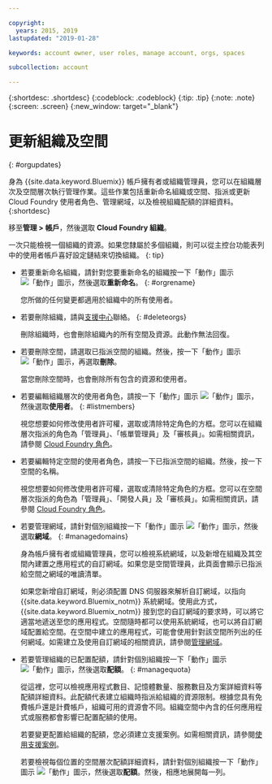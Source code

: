 ```yaml
---

copyright:
  years: 2015, 2019
lastupdated: "2019-01-28"

keywords: account owner, user roles, manage account, orgs, spaces

subcollection: account

---
```


{:shortdesc: .shortdesc}
{:codeblock: .codeblock}
{:tip: .tip}
{:note: .note}
{:screen: .screen}
{:new_window: target="_blank"}


# 更新組織及空間
{: #orgupdates}

身為 {{site.data.keyword.Bluemix}} 帳戶擁有者或組織管理員，您可以在組織層次及空間層次執行管理作業。這些作業包括重新命名組織或空間、指派或更新 Cloud Foundry 使用者角色、管理網域，以及檢視組織配額的詳細資料。
{:shortdesc}

移至**管理 > 帳戶**，然後選取 **Cloud Foundry 組織**。

一次只能檢視一個組織的資源。如果您隸屬於多個組織，則可以從主控台功能表列中的使用者帳戶喜好設定鏈結來切換組織。
{: tip}

  * 若要重新命名組織，請針對您要重新命名的組織按一下「動作」圖示 ![「動作」圖示](../icons/action-menu-icon.svg)，然後選取**重新命名**。
    {: #orgrename}

    您所做的任何變更都適用於組織中的所有使用者。

  * 若要刪除組織，請與[支援中心](/docs/get-support?topic=get-support-getting-customer-support)聯絡。
    {: #deleteorgs}

    刪除組織時，也會刪除組織內的所有空間及資源。此動作無法回復。

  * 若要刪除空間，請選取已指派空間的組織。然後，按一下「動作」圖示 ![「動作」圖示](../icons/action-menu-icon.svg)，再選取**刪除**。

    當您刪除空間時，也會刪除所有包含的資源和使用者。

  * 若要編輯組織層次的使用者角色，請按一下「動作」圖示 ![「動作」圖示](../icons/action-menu-icon.svg)，然後選取**使用者**。
    {: #listmembers}

    視您想要如何修改使用者許可權，選取或清除特定角色的方框。您可以在組織層次指派的角色為「管理員」、「帳單管理員」及「審核員」。如需相關資訊，請參閱 [Cloud Foundry 角色](/docs/iam?topic=iam-cfaccess#cfroles)。

  * 若要編輯特定空間的使用者角色，請按一下已指派空間的組織。然後，按一下空間的名稱。

    視您想要如何修改使用者許可權，選取或清除特定角色的方框。您可以在空間層次指派的角色為「管理員」、「開發人員」及「審核員」。如需相關資訊，請參閱 [Cloud Foundry 角色](/docs/iam?topic=iam-cfaccess#cfroles)。

  * 若要管理網域，請針對個別組織按一下「動作」圖示 ![「動作」圖示](../icons/action-menu-icon.svg)，然後選取**網域**。
    {: #managedomains}

    身為帳戶擁有者或組織管理員，您可以檢視系統網域，以及新增在組織及其空間內建置之應用程式的自訂網域。如果您是空間管理員，此頁面會顯示已指派給空間之網域的唯讀清單。

    如果您新增自訂網域，則必須配置 DNS 伺服器來解析自訂網域，以指向 {{site.data.keyword.Bluemix_notm}} 系統網域。使用此方式，{{site.data.keyword.Bluemix_notm}} 接到您的自訂網域的要求時，可以將它適當地遞送至您的應用程式。空間隨時都可以使用系統網域，也可以將自訂網域配置給空間。在空間中建立的應用程式，可能會使用針對該空間所列出的任何網域。如需建立及使用自訂網域的相關資訊，請參閱[管理網域](/docs/apps?topic=creating-apps-update-domain#update-domain)。

  * 若要管理組織的已配置配額，請針對個別組織按一下「動作」圖示 ![「動作」圖示](../icons/action-menu-icon.svg)，然後選取**配額**。
    {: #managequota}

    從這裡，您可以檢視應用程式數目、記憶體數量、服務數目及方案詳細資料等配額詳細資料。此配額代表建立組織時指派給組織的資源限制。根據您具有免費帳戶還是計費帳戶，組織可用的資源會不同。組織空間中內含的任何應用程式或服務都會影響已配置配額的使用。

    若要變更配置給組織的配額，您必須建立支援案例。如需相關資訊，請參閱[使用支援案例](/docs/get-support?topic=get-support-open-case)。

    若要檢視每個位置的空間層次配額詳細資料，請針對個別組織按一下「動作」圖示 ![「動作」圖示](../icons/action-menu-icon.svg)，然後選取**配額**。然後，相應地展開每一列。
